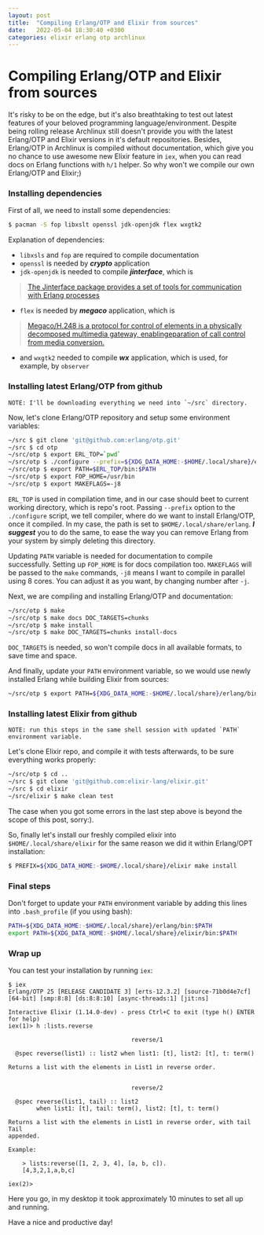 ```yaml
---
layout: post
title:  "Compiling Erlang/OTP and Elixir from sources"
date:   2022-05-04 18:30:40 +0300
categories: elixir erlang otp archlinux
---
```

# Compiling Erlang/OTP and Elixir from sources
It's risky to be on the edge, but it's also breathtaking to test out latest features of your
beloved programming language/environment. Despite being rolling release Archlinux still doesn't
provide you with the latest Erlang/OTP and Elixir versions in it's default repositories. Besides,
Erlang/OTP in Archlinux is compiled without documentation, which give you no chance to use awesome
new Elixir feature in `iex`, when you can read docs on Erlang functions with `h/1` helper. So why
won't we compile our own Erlang/OTP and Elixir;)

### Installing dependencies
First of all, we need to install some dependencies:
```bash
$ pacman -S fop libxslt openssl jdk-openjdk flex wxgtk2
```

Explanation of dependencies:
- `libxsls` and `fop` are required to compile documentation
- `openssl` is needed by _**crypto**_ application
- `jdk-openjdk` is needed to compile _**jinterface**_, which is
> [The Jinterface package provides a set of tools for communication with Erlang
> processes](https://www.erlang.org/doc/apps/jinterface/jinterface_users_guide.html)
- `flex` is needed by _**megaco**_ application, which is
> [Megaco/H.248 is a protocol for control of elements in a physically decomposed multimedia
> gateway, enablingeparation of call control from media
> conversion.](https://www.erlang.org/doc/apps/megaco/megaco_intro.html)
- and `wxgtk2` needed to compile _**wx**_ application, which is used, for example, by `observer`

### Installing latest Erlang/OTP from github
    NOTE: I'll be downloading everything we need into `~/src` directory.

Now, let's clone Erlang/OTP repository and setup some environment variables:
```bash
~/src $ git clone 'git@github.com:erlang/otp.git'
~/src $ cd otp
~/src/otp $ export ERL_TOP=`pwd`
~/src/otp $ ./configure --prefix=${XDG_DATA_HOME:-$HOME/.local/share}/erlang
~/src/otp $ export PATH=$ERL_TOP/bin:$PATH
~/src/otp $ export FOP_HOME=/usr/bin
~/src/otp $ export MAKEFLAGS=-j8
```

`ERL_TOP` is used in compilation time, and in our case should beet to current working directory,
which is repo's root. Passing `--prefix` option to the `./configure` script, we tell compiler,
where do we want to install Erlang/OTP, once it compiled. In my case, the path is set to
`$HOME/.local/share/erlang`. _**I suggest**_ you to do the same, to ease the way you can
remove Erlang from your system by simply deleting this directory.

Updating `PATH` variable is needed for documentation to compile
successfully.
Setting up `FOP_HOME` is for docs compilation too.  `MAKEFLAGS` will be passed to the `make`
commands, `-j8` means I want to compile in parallel using 8 cores. You can adjust it as you want,
by changing number after `-j`.

Next, we are compiling and installing Erlang/OTP and documentation:
```bash
~/src/otp $ make
~/src/otp $ make docs DOC_TARGETS=chunks
~/src/otp $ make install
~/src/otp $ make DOC_TARGETS=chunks install-docs
```

`DOC_TARGETS` is needed, so won't compile docs in all available formats, to save time and space.

And finally, update your `PATH` environment variable, so we would use newly installed Erlang while
building Elixir from sources:
```bash
~/src/otp $ export PATH=${XDG_DATA_HOME:-$HOME/.local/share}/erlang/bin:$PATH
```

### Installing latest Elixir from github
    NOTE: run this steps in the same shell session with updated `PATH` environment variable.

Let's clone Elixir repo, and compile it with tests afterwards, to be sure everything works
properly:
```bash
~/src/otp $ cd ..
~/src $ git clone 'git@github.com:elixir-lang/elixir.git'
~/src $ cd elixir
~/src/elixir $ make clean test
```

The case when you got some errors in the last step above is beyond the scope of this post, sorry:).

So, finally let's install our freshly compiled elixir into `$HOME/.local/share/elixir` for the
same reason we did it within Erlang/OPT installation:
```bash
$ PREFIX=${XDG_DATA_HOME:-$HOME/.local/share}/elixir make install
```

### Final steps
Don't forget to update your `PATH` environment variable by adding this lines into `.bash_profile`
(if you using bash):
```bash
PATH=${XDG_DATA_HOME:-$HOME/.local/share}/erlang/bin:$PATH
export PATH=${XDG_DATA_HOME:-$HOME/.local/share}/elixir/bin:$PATH
```

### Wrap up
You can test your installation by running `iex`:
```
$ iex
Erlang/OTP 25 [RELEASE CANDIDATE 3] [erts-12.3.2] [source-71b0d4e7cf] [64-bit] [smp:8:8] [ds:8:8:10] [async-threads:1] [jit:ns]

Interactive Elixir (1.14.0-dev) - press Ctrl+C to exit (type h() ENTER for help)
iex(1)> h :lists.reverse

                                   reverse/1

  @spec reverse(list1) :: list2 when list1: [t], list2: [t], t: term()

Returns a list with the elements in List1 in reverse order.


                                   reverse/2

  @spec reverse(list1, tail) :: list2
        when list1: [t], tail: term(), list2: [t], t: term()

Returns a list with the elements in List1 in reverse order, with tail Tail
appended.

Example:

    > lists:reverse([1, 2, 3, 4], [a, b, c]).
    [4,3,2,1,a,b,c]

iex(2)>
```
Here you go, in my desktop it took approximately 10 minutes to set all up and running.

Have a nice and productive day!
